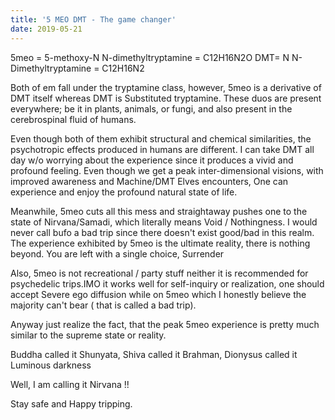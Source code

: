```yaml
---
title: '5 MEO DMT - The game changer'
date: 2019-05-21
---
```


5meo = 5-methoxy-N N-dimethyltryptamine = C12H16N2O
DMT= N N-Dimethyltryptamine = C12H16N2

Both of em fall under the tryptamine class, however, 5meo is a derivative of DMT itself whereas DMT is Substituted tryptamine. These duos are present everywhere; be it in plants, animals, or fungi, and also present in the cerebrospinal fluid of humans.

Even though both of them exhibit structural and chemical similarities, the psychotropic effects produced in humans are different. I can take DMT all day w/o worrying about the experience since it produces a vivid and profound feeling. Even though we get a peak inter-dimensional visions, with improved awareness and Machine/DMT Elves encounters, One can experience and enjoy the profound natural state of life.

Meanwhile, 5meo cuts all this mess and straightaway pushes one to the state of Nirvana/Samadi, which literally means Void / Nothingness. I would never call bufo a bad trip since there doesn't exist good/bad in this realm. The experience exhibited by 5meo is the ultimate reality, there is nothing beyond. You are left with a single choice, Surrender

Also, 5meo is not recreational / party stuff neither it is recommended for psychedelic trips.IMO it works well for self-inquiry or realization, one should accept Severe ego diffusion while on 5meo which I honestly believe the majority can't bear ( that is called a bad trip).

Anyway just realize the fact, that the peak 5meo experience is pretty much similar to the supreme state or reality.

Buddha called it Shunyata,
Shiva called it Brahman,
Dionysus called it Luminous darkness

Well, I am calling it Nirvana !!

Stay safe and Happy tripping.
